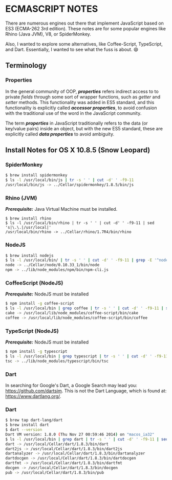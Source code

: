 # ECMASCRIPT NOTES

There are numerous engines out there that implement JavaScript based on ES3 (ECMA-262 3rd edition).  These notes are for some popular engines like Rhino (Java JVM), V8, or SpiderMonkey.  

Also, I wanted to explore some alternatives, like Coffee-Script, TypeScript, and Dart.  Essentially, I wanted to see what the fuss is about. :smile:

## Terminology

### Properties

In the general community of OOP, ***properties*** refers indirect access to to private *fields* through some sort of wrapper functions, such as *getter* and *setter* methods.  This functionality was added in ES5 standard, and this functionality is explicitly called ***accessor properties***, to avoid confusion with the traditional use of the word in the JavaScript community.

The term ***properties*** in JavaScript traditionally refers to the data (or key/value pairs) inside an object, but with the new ES5 standard, these are explicitly called ***data properties*** to avoid ambiguity.

## Install Notes for OS X 10.8.5 (Snow Leopard)

### SpiderMonkey

```bash
$ brew install spidermonkey
$ ls -l /usr/local/bin/js | tr -s ' ' | cut -d' ' -f9-11
/usr/local/bin/js -> ../Cellar/spidermonkey/1.8.5/bin/js
```

### Rhino (JVM)

***Prerequisite:*** Java Virtual Machine must be installed.

```
$ brew install rhino
$ ls -l /usr/local/bin/rhino | tr -s ' ' | cut -d' ' -f9-11 | sed 's|\.\.|/usr/local|'
/usr/local/bin/rhino -> ../Cellar/rhino/1.7R4/bin/rhino
```

### NodeJS

```bash
$ brew install nodejs
$ ls -l /usr/local/bin/ | tr -s ' ' | cut -d' ' -f9-11 | grep -E '^node|npm'
node -> ../Cellar/node/0.10.33_1/bin/node
npm -> ../lib/node_modules/npm/bin/npm-cli.js
```

### CoffeeScript (NodeJS)

***Prerequisite:*** NodeJS must be installed

```bash
$ npm install -g coffee-script
$ ls -l /usr/local/bin | grep coffee | tr -s ' ' | cut -d' ' -f9-11 | sed 's|\.\.|/usr/local|'
cake -> /usr/local/lib/node_modules/coffee-script/bin/cake
coffee -> /usr/local/lib/node_modules/coffee-script/bin/coffee
```

### TypeScript (NodeJS)

***Prerequisite:*** NodeJS must be installed

```bash
$ npm install -g typescript
$ ls -l /usr/local/bin | grep typescript | tr -s ' ' | cut -d' ' -f9-11 | sed 's|\.\.|/usr/local|'
tsc -> ../lib/node_modules/typescript/bin/tsc
```

### Dart

In searching for Google's Dart, a Google Search may lead you: https://github.com/dartsim. This is not the Dart Language, which is found at: https://www.dartlang.org/.

### Dart

```bash
$ brew tap dart-lang/dart
$ brew install dart
$ dart --version
Dart VM version: 1.8.0 (Thu Nov 27 00:59:46 2014) on "macos_ia32"
$ ls -l /usr/local/bin | grep dart | tr -s ' ' | cut -d' ' -f9-11 | sed 's|\.\.|/usr/local|'
dart -> /usr/local/Cellar/dart/1.8.3/bin/dart
dart2js -> /usr/local/Cellar/dart/1.8.3/bin/dart2js
dartanalyzer -> /usr/local/Cellar/dart/1.8.3/bin/dartanalyzer
dartdocgen -> /usr/local/Cellar/dart/1.8.3/bin/dartdocgen
dartfmt -> /usr/local/Cellar/dart/1.8.3/bin/dartfmt
docgen -> /usr/local/Cellar/dart/1.8.3/bin/docgen
pub -> /usr/local/Cellar/dart/1.8.3/bin/pub
```
